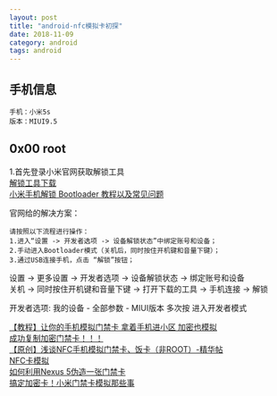 ```yaml
---
layout: post
title: "android-nfc模拟卡初探"
date: 2018-11-09
category: android
tags: android
---
```


## 手机信息
```
手机：小米5s
版本：MIUI9.5
```
## 0x00 root

1.首先登录小米官网获取解锁工具  
[解锁工具下载](https://unlock.update.miui.com)  
[小米手机解锁 Bootloader 教程以及常见问题](http://www.miui.com/thread-3367802-1-1.html)  

官网给的解决方案：  
```
请按照以下流程进行操作：
1.进入“设置 -> 开发者选项 -> 设备解锁状态”中绑定账号和设备；
2.手动进入Bootloader模式（关机后，同时按住开机键和音量下键）；
3.通过USB连接手机，点击 “解锁”按钮；
```

设置 -> 更多设置 -> 开发者选项 -> 设备解锁状态 -> 绑定账号和设备  
关机 -> 同时按住开机键和音量下键 -> 打开下载的工具 -> 手机连接 -> 解锁  

开发者选项:
我的设备 - 全部参数 - MIUI版本 多次按 进入开发者模式  

[【教程】让你的手机模拟门禁卡 拿着手机进小区 加密也模拟](http://www.miui.com/thread-5869303-1-1.html)  
[成功复制加密门禁卡！！！](http://tieba.baidu.com/p/5759500931)  
[【原创】浅谈NFC手机模拟门禁卡、饭卡（非ROOT）-精华帖](https://club.huawei.com/thread-12231900-1-1.html)  
[NFC卡模拟](https://www.coolapk.com/apk/com.yuanwofei.cardemulator)  
[如何利用Nexus 5伪造一张门禁卡](https://www.freebuf.com/geek/80368.html)  
[搞定加密卡！小米门禁卡模拟那些事](http://www.jinciwei.cn/f268134.html)







